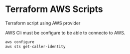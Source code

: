 # Terraform AWS Scripts

Terraform script using AWS provider

AWS Cli must be configure to be able to connecto to AWS.

```bash
aws configure
aws sts get-caller-identity 
```

